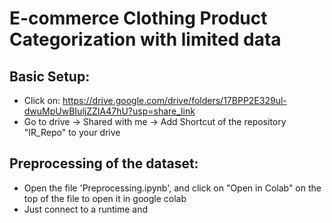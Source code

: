 # E-commerce Clothing Product Categorization with limited data

## Basic Setup:
- Click on: https://drive.google.com/drive/folders/17BPP2E329ul-dwuMpUwBIuljZZIA47hU?usp=share_link
- Go to drive -> Shared with me -> Add Shortcut of the repository "IR_Repo" to your drive

## Preprocessing of the dataset:
- Open the file 'Preprocessing.ipynb', and click on "Open in Colab" on the top of the file to open it in google colab
- Just connect to a runtime and 
